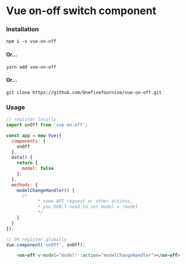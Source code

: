 # Vue on-off switch component

### Installation

```
npm i -s vue-on-off
```

#### Or...

```
yarn add vue-on-off
```

#### Or...

```
git clone https://github.com/Onefivefournine/vue-on-off.git
```

### Usage

```javascript
// register locally
import onOff from 'vue-on-off';

const app = new Vue({
  components: {
    onOff
  },
  data() {
    return {
      model: false
    };
  },
  methods: {
    modelChangeHandler() {
      /*
			* some API request or other actions,
			* you DON'T need to set model = !model
			*/
    }
  }
});

// OR register globally
Vue.component('onOff', onOff);
```

```html
	<on-off v-model="model" :action="modelChangeHandler"></on-off>
```
